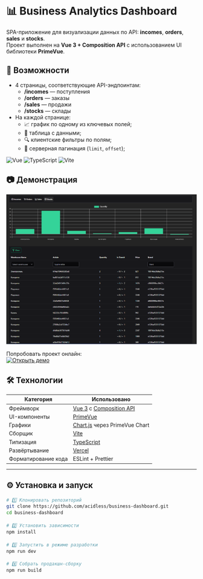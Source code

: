 # 📊 Business Analytics Dashboard

SPA-приложение для визуализации данных по API: **incomes**, **orders**, **sales** и **stocks**.  
Проект выполнен на **Vue 3 + Composition API** с использованием UI библиотеки **PrimeVue**.

## 🚀 Возможности

- 4 страницы, соответствующие API-эндпоинтам:
  - **/incomes** — поступления
  - **/orders** — заказы
  - **/sales** — продажи
  - **/stocks** — склады
- На каждой странице:
  - 📈 график по одному из ключевых полей;
  - 🧾 таблица с данными;
  - 🔍 клиентские фильтры по полям;
  - 📄 серверная пагинация (`limit`, `offset`);
 
![Vue](https://img.shields.io/badge/-Vue.js-35495E?logo=vuedotjs&logoColor=4FC08D&style=for-the-badge)
![TypeScript](https://shields.io/badge/TypeScript-3178C6?logo=TypeScript&logoColor=FFF&style=for-the-badge)
![Vite](https://img.shields.io/badge/Vite-646CFF?style=for-the-badge&logo=Vite&logoColor=white)

## 📷 Демонстрация

![Пример интерфейса](./assets/screenshot.png)

Попробовать проект онлайн:  
[![Открыть демо](https://img.shields.io/badge/Live%20Demo-Click%20Here-blue?style=for-the-badge)](https://business-dashboard-one-eta.vercel.app)

## 🛠️ Технологии

| Категория | Использовано |
|------------|---------------|
| Фреймворк | [Vue 3](https://vuejs.org/) с [Composition API](https://vuejs.org/api/composition-api-setup.html) |
| UI-компоненты | [PrimeVue](https://primevue.org/) |
| Графики | [Chart.js](https://www.chartjs.org/) через PrimeVue Chart |
| Сборщик | [Vite](https://vitejs.dev/) |
| Типизация | [TypeScript](https://www.typescriptlang.org/) |
| Развёртывание | [Vercel](https://vercel.com/) |
| Форматирование кода | ESLint + Prettier |

---

## ⚙️ Установка и запуск

```bash
# 1️⃣ Клонировать репозиторий
git clone https://github.com/acidless/business-dashboard.git
cd business-dashboard

# 2️⃣ Установить зависимости
npm install

# 3️⃣ Запустить в режиме разработки
npm run dev

# 4️⃣ Собрать продакшн-сборку
npm run build
```

